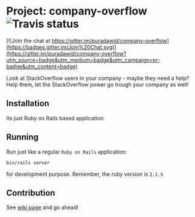 # Project: company-overflow ![Travis status](https://travis-ci.org/puradawid/company-overflow.svg?branch=master)

[![Join the chat at https://gitter.im/puradawid/company-overflow](https://badges.gitter.im/Join%20Chat.svg)](https://gitter.im/puradawid/company-overflow?utm_source=badge&utm_medium=badge&utm_campaign=pr-badge&utm_content=badge)

Look at StackOverflow users in your company - maybe they need a help? Help them, let the StackOverflow power go trough
your company as well!

## Installation

Its just Ruby on Rails based application.

## Running

Run just like a regular `Ruby on Rails` application:

    bin/rails server

for development purpose. Remember, the ruby version is `2.1.5`

## Contribution

See [wiki page][1] and go ahead!

[1]: https://github.com/puradawid/company-overflow/wiki/Home